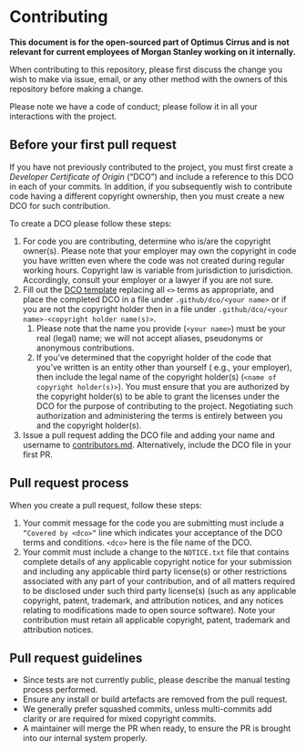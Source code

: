 # Contributing

**This document is for the open-sourced part of Optimus Cirrus and is not relevant for current employees of Morgan
Stanley working on it internally.**

When contributing to this repository, please first discuss the change you wish to make via issue, email, or any other
method with the owners of this repository before making a change.

Please note we have a code of conduct; please follow it in all your interactions with the project.

## Before your first pull request

If you have not previously contributed to the project, you must first create a *Developer Certificate of Origin* (“DCO”)
and include a reference to this DCO in each of your commits. In addition, if you subsequently wish to contribute code
having a different copyright ownership, then you must create a new DCO for such contribution.

To create a DCO please follow these steps:

1. For code you are contributing, determine who is/are the copyright owner(s). Please note that your employer may own
   the copyright in code you have written even where the code was not created during regular working hours. Copyright
   law is variable from jurisdiction to jurisdiction. Accordingly, consult your employer or a lawyer if you are not
   sure.
2. Fill out the [DCO template](dco/dco_template.md) replacing all `<>` terms as appropriate, and place the completed DCO
   in a file under `.github/dco/<your name>` or if you are not the copyright holder then in a file
   under `.github/dco/<your name>-<copyright holder name(s)>`.
    1. Please note that the name you provide (`<your name>`) must be your real
       (legal) name; we will not accept aliases, pseudonyms or anonymous contributions.
    1. If you’ve determined that the copyright holder of the code that you’ve written is an entity other than yourself (
       e.g., your employer), then include the legal name of the copyright holder(s) (`<name of copyright holder(s)>`).
       You must ensure that you are authorized by the copyright holder(s) to be able to grant the licenses under the DCO
       for the purpose of contributing to the project. Negotiating such authorization and administering the terms is
       entirely between you and the copyright holder(s).
3. Issue a pull request adding the DCO file and adding your name and username to [contributors.md](contributors.md).
   Alternatively, include the DCO file in your first PR.

## Pull request process

When you create a pull request, follow these steps:

1. Your commit message for the code you are submitting must include a
   `“Covered by <dco>“` line which indicates your acceptance of the DCO terms and conditions.
   `<dco>` here is the file name of the DCO.
2. Your commit must include a change to the `NOTICE.txt` file that contains complete details of any applicable copyright
   notice for your submission and including any applicable third party license(s) or other restrictions associated with
   any part of your contribution, and of all matters required to be disclosed under such third party license(s) (such as
   any applicable copyright, patent, trademark, and attribution notices, and any notices relating to modifications made
   to open source software). Note your contribution must retain all applicable copyright, patent, trademark and
   attribution notices.

## Pull request guidelines

* Since tests are not currently public, please describe the manual testing process performed.
* Ensure any install or build artefacts are removed from the pull request.
* We generally prefer squashed commits, unless multi-commits add clarity or are required for mixed copyright commits.
* A maintainer will merge the PR when ready, to ensure the PR is brought into our internal system properly.
   
   